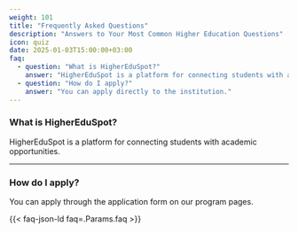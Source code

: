```yaml
---
weight: 101
title: "Frequently Asked Questions"
description: "Answers to Your Most Common Higher Education Questions"
icon: quiz
date: 2025-01-03T15:00:00+03:00
faq:
  - question: "What is HigherEduSpot?"
    answer: "HigherEduSpot is a platform for connecting students with academic opportunities."
  - question: "How do I apply?"
    answer: "You can apply directly to the institution."
---
```


### What is HigherEduSpot?
HigherEduSpot is a platform for connecting students with academic opportunities.

---

### How do I apply?
You can apply through the application form on our program pages.

{{< faq-json-ld faq=.Params.faq >}}